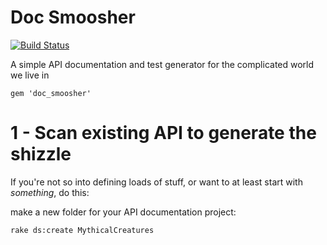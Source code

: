 Doc Smoosher
===
[![Build Status](https://travis-ci.org/dangerousbeans/doc_smoosher.png?branch=master)](https://travis-ci.org/dangerousbeans/doc_smoosher)

A simple API documentation and test generator for the complicated world we live in

    gem 'doc_smoosher'


1 - Scan existing API to generate the shizzle
===

If you're not so into defining loads of stuff, or want to at least start with *something*, do this:

make a new folder for your API documentation project:

    rake ds:create MythicalCreatures